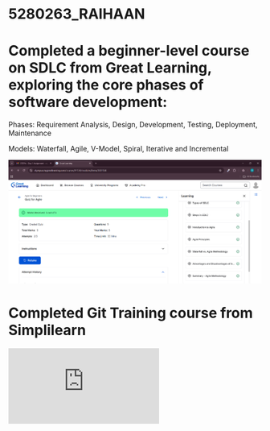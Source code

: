 # 5280263_RAIHAAN

# Completed a beginner-level course on SDLC from Great Learning, exploring the core phases of software development:

Phases: Requirement Analysis, Design, Development, Testing, Deployment, Maintenance

Models: Waterfall, Agile, V-Model, Spiral, Iterative and Incremental

![imaga alt](https://github.com/RaihaanAman/5280263_RAIHAAN/blob/0ab730a8f2f84c9a41cfcff00901e5831bab412a/SDLC/5280263_RAIHAAN_GreatLearning_SDLC.png)

# Completed Git Training course from Simplilearn

![image alt](https://github.com/RaihaanAman/5280263_RAIHAAN/blob/15f82a09e5c399c8a5f0768b8d8f6697243584fa/Git/5280263_RAIHAAN_Simplilearn.pdf)
